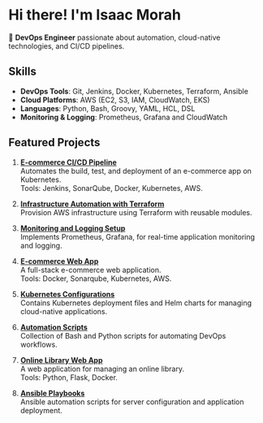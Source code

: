 # Hi there! I'm Isaac Morah  

🎯 **DevOps Engineer** passionate about automation, cloud-native technologies, and CI/CD pipelines.  

## Skills  
- **DevOps Tools**: Git, Jenkins, Docker, Kubernetes, Terraform, Ansible  
- **Cloud Platforms**: AWS (EC2, S3, IAM, CloudWatch, EKS)  
- **Languages**: Python, Bash, Groovy, YAML, HCL, DSL 
- **Monitoring & Logging**: Prometheus, Grafana and CloudWatch  

## Featured Projects  
1. **[E-commerce CI/CD Pipeline](https://github.com/IsaacMorah/CICD.git)**  
   Automates the build, test, and deployment of an e-commerce app on Kubernetes.  
   Tools: Jenkins, SonarQube, Docker, Kubernetes, AWS.  

2. **[Infrastructure Automation with Terraform](https://github.com/IsaacMorah/terraform-files.git)**  
   Provision AWS infrastructure using Terraform with reusable modules.  

3. **[Monitoring and Logging Setup](https://github.com/IsaacMorah/monitoring-stack)**  
   Implements Prometheus, Grafana, for real-time application monitoring and logging.  

4. **[E-commerce Web App](https://github.com/IsaacMorah/ecom-web-app.git)**  
   A full-stack e-commerce web application.  
   Tools: Docker, Sonarqube, Kubernetes, AWS.  

5. **[Kubernetes Configurations](https://github.com/IsaacMorah/k8s-files.git)**  
   Contains Kubernetes deployment files and Helm charts for managing cloud-native applications.  

6. **[Automation Scripts](https://github.com/IsaacMorah/scripts.git)**  
   Collection of Bash and Python scripts for automating DevOps workflows.  

7. **[Online Library Web App](https://github.com/IsaacMorah/online-library-webapp.git)**  
   A web application for managing an online library.  
   Tools: Python, Flask, Docker.  

8. **[Ansible Playbooks](https://github.com/IsaacMorah/ansible.git)**  
   Ansible automation scripts for server configuration and application deployment.  


